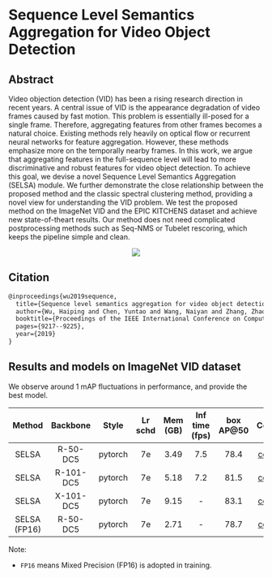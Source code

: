 # Sequence Level Semantics Aggregation for Video Object Detection

## Abstract

<!-- [ABSTRACT] -->

Video objection detection (VID) has been a rising research direction in recent years. A central issue of VID is the appearance degradation of video frames caused by fast motion. This problem is essentially ill-posed for a single frame. Therefore, aggregating features from other frames becomes a natural choice. Existing methods rely heavily on optical flow or recurrent neural networks for feature aggregation. However, these methods emphasize more on the temporally nearby frames. In this work, we argue that aggregating features in the full-sequence level will lead to more discriminative and robust features for video object detection. To achieve this goal, we devise a novel Sequence Level Semantics Aggregation (SELSA) module. We further demonstrate the close relationship between the proposed method and the classic spectral clustering method, providing a novel view for understanding the VID problem. We test the proposed method on the ImageNet VID and the EPIC KITCHENS dataset and achieve new state-of-theart results. Our method does not need complicated postprocessing methods such as Seq-NMS or Tubelet rescoring, which keeps the pipeline simple and clean.

<!-- [IMAGE] -->

<div align="center">
  <img src="https://user-images.githubusercontent.com/34888372/142985636-ad7b2d17-3d29-4b08-90e6-22f6a29dafaf.png"/>
</div>

## Citation

<!-- [ALGORITHM] -->

```latex
@inproceedings{wu2019sequence,
  title={Sequence level semantics aggregation for video object detection},
  author={Wu, Haiping and Chen, Yuntao and Wang, Naiyan and Zhang, Zhaoxiang},
  booktitle={Proceedings of the IEEE International Conference on Computer Vision},
  pages={9217--9225},
  year={2019}
}
```

## Results and models on ImageNet VID dataset

We observe around 1 mAP fluctuations in performance, and provide the best model.

|      Method       | Backbone  |  Style  | Lr schd | Mem (GB) | Inf time (fps) | box AP@50 |                             Config                             |                                                                                                                                                                         Download                                                                                                                                                                         |
| :---------------: | :-------: | :-----: | :-----: | :------: | :------------: | :-------: | :------------------------------------------------------------: | :------------------------------------------------------------------------------------------------------------------------------------------------------------------------------------------------------------------------------------------------------------------------------------------------------------------------------------------------------: |
|       SELSA       | R-50-DC5  | pytorch |   7e    |   3.49   |      7.5       |   78.4    |   [config](selsa_faster-rcnn_r50-dc5_8xb1-7e_imagenetvid.py)   |   [model](https://download.openmmlab.com/mmtracking/vid/selsa/selsa_faster_rcnn_r50_dc5_1x_imagenetvid/selsa_faster_rcnn_r50_dc5_1x_imagenetvid_20201227_204835-2f5a4952.pth) \| [log](https://download.openmmlab.com/mmtracking/vid/selsa/selsa_faster_rcnn_r50_dc5_1x_imagenetvid/selsa_faster_rcnn_r50_dc5_1x_imagenetvid_20201227_204835.log.json)   |
|       SELSA       | R-101-DC5 | pytorch |   7e    |   5.18   |      7.2       |   81.5    |  [config](selsa_faster-rcnn_r101-dc5_8xb1-7e_imagenetvid.py)   | [model](https://download.openmmlab.com/mmtracking/vid/selsa/selsa_faster_rcnn_r101_dc5_1x_imagenetvid/selsa_faster_rcnn_r101_dc5_1x_imagenetvid_20201218_172724-aa961bcc.pth) \| [log](https://download.openmmlab.com/mmtracking/vid/selsa/selsa_faster_rcnn_r101_dc5_1x_imagenetvid/selsa_faster_rcnn_r101_dc5_1x_imagenetvid_20201218_172724.log.json) |
|       SELSA       | X-101-DC5 | pytorch |   7e    |   9.15   |       -        |   83.1    |   [config](selsa_faster-rcnn_x50-dc5_8xb1-7e_imagenetvid.py)   | [model](https://download.openmmlab.com/mmtracking/vid/selsa/selsa_faster_rcnn_x101_dc5_1x_imagenetvid/selsa_faster_rcnn_x101_dc5_1x_imagenetvid_20210825_205641-10252965.pth) \| [log](https://download.openmmlab.com/mmtracking/vid/selsa/selsa_faster_rcnn_x101_dc5_1x_imagenetvid/selsa_faster_rcnn_x101_dc5_1x_imagenetvid_20210825_205641.log.json) |
| SELSA <br> (FP16) | R-50-DC5  | pytorch |   7e    |   2.71   |       -        |   78.7    | [config](selsa_faster-rcnn_r50-dc5_8xb1-amp-7e_imagenetvid.py) |                                            [model](https://download.openmmlab.com/mmtracking/fp16/selsa_faster_rcnn_r50_dc5_fp16_1x_imagenetvid_20210728_193846-dce6eb09.pth) \| [log](https://download.openmmlab.com/mmtracking/fp16/selsa_faster_rcnn_r50_dc5_fp16_1x_imagenetvid_20210728_193846.log.json)                                            |

Note:

- `FP16` means Mixed Precision (FP16) is adopted in training.
